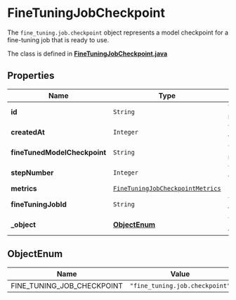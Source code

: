 

# FineTuningJobCheckpoint

The `fine_tuning.job.checkpoint` object represents a model checkpoint for a fine-tuning job that is ready to use. 

The class is defined in **[FineTuningJobCheckpoint.java](../../src/main/java/org/openapitools/model/FineTuningJobCheckpoint.java)**

## Properties

Name | Type | Description | Notes
------------ | ------------- | ------------- | -------------
**id** | `String` | The checkpoint identifier, which can be referenced in the API endpoints. | 
**createdAt** | `Integer` | The Unix timestamp (in seconds) for when the checkpoint was created. | 
**fineTunedModelCheckpoint** | `String` | The name of the fine-tuned checkpoint model that is created. | 
**stepNumber** | `Integer` | The step number that the checkpoint was created at. | 
**metrics** | [`FineTuningJobCheckpointMetrics`](FineTuningJobCheckpointMetrics.md) |  | 
**fineTuningJobId** | `String` | The name of the fine-tuning job that this checkpoint was created from. | 
**_object** | [**ObjectEnum**](#ObjectEnum) | The object type, which is always \&quot;fine_tuning.job.checkpoint\&quot;. | 







## ObjectEnum

Name | Value
---- | -----
FINE_TUNING_JOB_CHECKPOINT | `"fine_tuning.job.checkpoint"`


